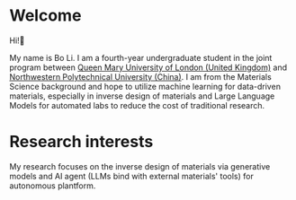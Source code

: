 # Welcome
Hi!👋 

My name is Bo Li. I am a fourth-year undergraduate student in the joint program between [Queen Mary University of London (United Kingdom)](https://www.qmul.ac.uk) and [Northwestern Polytechnical University (China)](https://www.nwpu.edu.cn). I am from the Materials Science background and hope to utilize machine learning for data-driven materials, especially in inverse design of materials and Large Language Models for automated labs to reduce the cost of traditional research.

# Research interests
My research focuses on the inverse design of materials via generative models and AI agent (LLMs bind with external materials' tools) for autonomous plantform.


